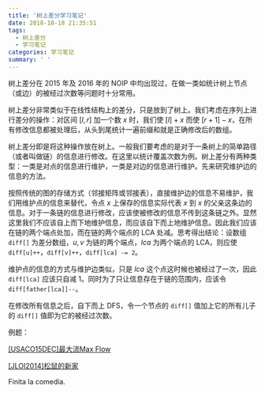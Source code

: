 ```yaml
---
title: '树上差分学习笔记'
date: 2018-10-18 21:35:51
tags:
  - 树上差分
  - 学习笔记
categories: 学习笔记
summary: ' '
---
```


树上差分在 2015 年及 2016 年的 NOIP 中均出现过，在做一类如统计树上节点（或边）的被经过次数等问题时十分常用。

树上差分非常类似于在线性结构上的差分，只是放到了树上。我们考虑在序列上进行差分的操作：对区间 $[l, r]$ 加一个数 $x$ 时，我们使 $[l] + x$ 而使 $[r + 1] - x$，在所有修改信息都被处理后，从头到尾统计一遍前缀和就是正确修改后的数组。

树上差分即是将这种操作放在树上。一般我们要考虑的是对于一条树上的简单路径（或者叫做链）的信息进行修改。在这里以统计覆盖次数为例。树上差分有两种类型：一类是对点的信息进行维护，一类是对边的信息进行维护。先来研究维护边的信息的方法。

按照传统的图的存储方式（邻接矩阵或邻接表），直接维护边的信息不易维护，我们用维护点的信息来替代，令点 $x$ 上保存的信息实际代表 $x$ 到 $x$ 的父亲这条边的信息。对于一条链的信息进行修改，应该使被修改的信息不传到这条链之外。显然这里我们不应该自上而下地维护信息，而应该自下而上地维护信息。因此我们应该在链的两个端点处加，而在链的两个端点的 LCA 处减。思考得出结论：设数组 `diff[]` 为差分数组，$u, v$ 为链的两个端点，$lca​$ 为两个端点的 LCA，则应使 `diff[u]++`，`diff[v]++`，`diff[lca] -= 2`。

维护点的信息的方式与维护边类似，只是 $lca$ 这个点这时候也被经过了一次，因此 `diff[lca]` 应该只自减 $1$。同时为了只让信息存在于链的范围内，应该令 `diff[father[lca]]--`。

在修改所有信息之后，自下而上 DFS，令一个节点的 `diff[]` 值加上它的所有儿子的 `diff[]` 值即为它的被经过次数。

例题：

[[USACO15DEC]最大流Max Flow](https://www.luogu.org/problemnew/show/P3128)

[[JLOI2014]松鼠的新家](https://www.luogu.org/problemnew/show/P3258)



Finita la comedia.

